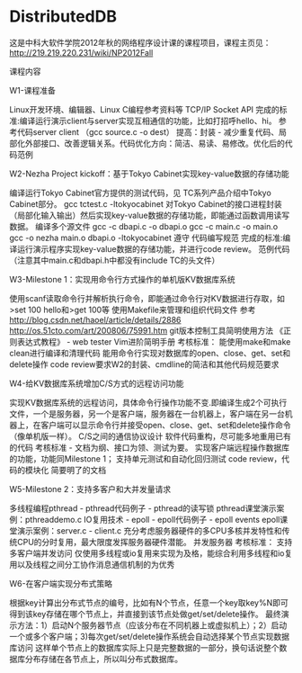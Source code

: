 DistributedDB
====
这是中科大软件学院2012年秋的网络程序设计课的课程项目，课程主页见：http://219.219.220.231/wiki/NP2012Fall

课程内容


W1-课程准备

Linux开发环境、编辑器、Linux C编程参考资料等
TCP/IP Socket API
完成的标准:编译运行演示client与server实现互相通信的功能，比如打招呼hello、hi。
参考代码server client （gcc source.c -o dest）
提高：封装 - 减少重复代码、局部化外部接口、改善逻辑关系。代码优化方向：简洁、易读、易修改。优化后的代码范例

W2-Nezha Project kickoff：基于Tokyo Cabinet实现key-value数据的存储功能

编译运行Tokyo Cabinet官方提供的测试代码，见 TC系列产品介绍中Tokyo Cabinet部分。
gcc tctest.c -ltokyocabinet
对Tokyo Cabinet的接口进程封装（局部化输入输出）然后实现key-value数据的存储功能，即能通过函数调用读写数据。
编译多个源文件
gcc -c dbapi.c -o dbapi.o
gcc -c main.c -o main.o
gcc -o nezha main.o dbapi.o -ltokyocabinet
遵守 代码编写规范
完成的标准:编译运行演示程序实现key-value数据的存储功能，并进行code review。
范例代码（注意其中main.c和dbapi.h中都没有include TC的头文件）

W3-Milestone 1：实现用命令行方式操作的单机版KV数据库系统

使用scanf读取命令行并解析执行命令，即能通过命令行对KV数据进行存取，如>set 100 hello和>get 100等
使用Makefile来管理和组织代码文件 参考 http://blog.csdn.net/haoel/article/details/2886  http://os.51cto.com/art/200806/75991.htm
git版本控制工具简明使用方法
 《正则表达式教程》 -  web tester
 Vim进阶简明手册
考核标准：
能使用make和make clean进行编译和清理代码
能用命令行实现对数据库的open、close、get、set和delete操作
code review要求W2的封装、cmdline的简洁和其他代码规范要求

W4-给KV数据库系统增加C/S方式的远程访问功能

实现KV数据库系统的远程访问，具体命令行操作功能不变.即编译生成2个可执行文件，一个是服务器，另一个是客户端，服务器在一台机器上，客户端在另一台机器上，在客户端可以显示命令行并接受open、close、get、set和delete操作命令（像单机版一样）。
C/S之间的通信协议设计
软件代码重构，尽可能多地重用已有的代码
考核标准 - 文档为纲、接口为领、测试为要。
实现客户端远程操作数据库的功能，功能同Milestone 1；
支持单元测试和自动化回归测试
code review，代码的模块化
简要明了的文档

W5-Milestone 2：支持多客户和大并发量请求

多线程编程pthread -  pthread代码例子 -  pthread的读写锁
pthread课堂演示案例：pthreaddemo.c
 IO复用技术 -  epoll -  epoll代码例子 -  epoll events
epoll课堂演示案例：server.c - client.c
充分考虑服务器硬件的多CPU多核并发特性和传统CPU的分时复用，最大限度发挥服务器硬件潜能。
 并发服务器
考核标准：
支持多客户端并发访问
仅使用多线程或io复用来实现为及格，能综合利用多线程和io复用以及线程之间分工协作消息通信机制的为优秀

W6-在客户端实现分布式策略

根据key计算出分布式节点的编号，比如有N个节点，任意一个key取key%N即可得到该key存储在哪个节点上，并直接到该节点处做get/set/delete操作。
最终演示方法：1）启动N个服务器节点（应该分布在不同机器上或虚拟机上）；2）启动一个或多个客户端；3)每次get/set/delete操作系统会自动选择某个节点实现数据库访问
这样单个节点上的数据库实际上只是完整数据的一部分，换句话说整个数据库分布存储在各节点上，所以叫分布式数据库。

